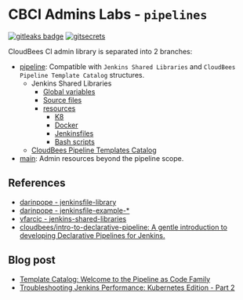 # CBCI Admins Labs - `pipelines`

[![gitleaks badge](https://img.shields.io/badge/protected%20by-gitleaks-blue)](https://github.com/zricethezav/gitleaks#pre-commit) [![gitsecrets](https://img.shields.io/badge/protected%20by-gitsecrets-blue)](https://github.com/awslabs/git-secrets)

CloudBees CI admin library is separated into 2 branches:

- [pipeline](https://github.com/carlosrodlop/cbci.jenkins-libs/tree/pipelines/resources/docker/agents): Compatible with `Jenkins Shared Libraries` and `CloudBees Pipeline Template Catalog` structures.
  - Jenkins Shared Libraries
    - [Global variables](vars)
    - [Source files](src)
    - [resources](resources)
      - [K8](resources/k8s)
      - [Docker](resources/docker)
      - [Jenkinsfiles](resources/jenkinsfiles)
      - [Bash scripts](resources/bash)
  - [CloudBees Pipeline Templates Catalog](templates)
- [main](https://github.com/carlosrodlop/cbci.jenkins-libs/tree/main): Admin resources beyond the pipeline scope.

## References

- [darinpope - jenkinsfile-library](https://github.com/darinpope/jenkinsfile-library)
- [darinpope - jenkinsfile-example-*](https://github.com/darinpope?language=&page=2&q=jenkins-example&sort=&tab=repositories)
- [vfarcic - jenkins-shared-libraries](https://github.com/vfarcic/jenkins-shared-libraries)
- [cloudbees/intro-to-declarative-pipeline: A gentle introduction to developing Declarative Pipelines for Jenkins.](https://github.com/cloudbees/intro-to-declarative-pipeline)

## Blog post

- [Template Catalog: Welcome to the Pipeline as Code Family](https://www.cloudbees.com/blog/pipeline-as-code)
- [Troubleshooting Jenkins Performance: Kubernetes Edition - Part 2](https://www.cloudbees.com/blog/application-performance-monitoring-tools)
